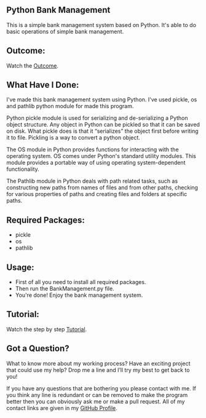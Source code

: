## Python Bank Management
This is a simple bank management system based on Python. It's able to do basic operations of simple bank management.


## Outcome:
Watch the <a href="#">Outcome</a>.


## What Have I Done:
I've made this bank management system using Python. I've used pickle, os and pathlib python module for made this program.

Python pickle module is used for serializing and de-serializing a Python object structure. Any object in Python can be pickled so that it can be saved on disk. What pickle does is that it “serializes” the object first before writing it to file. Pickling is a way to convert a python object.

The OS module in Python provides functions for interacting with the operating system. OS comes under Python's standard utility modules. This module provides a portable way of using operating system-dependent functionality.

The Pathlib module in Python deals with path related tasks, such as constructing new paths from names of files and from other paths, checking for various properties of paths and creating files and folders at specific paths.


## Required Packages:
- pickle
- os
- pathlib


## Usage:
- First of all you need to install all required packages. 
- Then run the BankManagement.py file.
- You're done! Enjoy the bank management system.


## Tutorial:
Watch the step by step <a href="#">Tutorial</a>.


## Got a Question?
What to know more about my working process? Have an exciting project that could use my help? Drop me a line and I’ll try my best to get back to you!

If you have any questions that are bothering you please contact with me. If you think any line is redundant or can be removed to make the program better then you can obviously ask me or make a pull request. All of my contact links are given in my <a href="https://github.com/mdrakibulislam-zero/"> GitHub Profile</a>.
